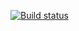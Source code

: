 [![Build status](https://ci.appveyor.com/api/projects/status/v73j8h7c9xwa2cmn?svg=true)](https://ci.appveyor.com/project/sonik335/aplcitestt-7xpdg)